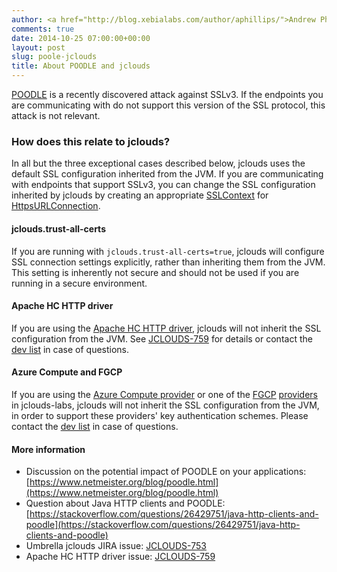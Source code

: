 ```yaml
---
author: <a href="http://blog.xebialabs.com/author/aphillips/">Andrew Phillips</a>
comments: true
date: 2014-10-25 07:00:00+00:00
layout: post
slug: poole-jclouds
title: About POODLE and jclouds
---
```


[POODLE](http://googleonlinesecurity.blogspot.com.au/2014/10/this-poodle-bites-exploiting-ssl-30.html) is a recently discovered attack against SSLv3. If the endpoints you are communicating with do not support this version of the SSL protocol, this attack is not relevant.

<!--more-->

### How does this relate to jclouds?

In all but the three exceptional cases described below, jclouds uses the default SSL configuration inherited from the JVM. If you are communicating with endpoints that support SSLv3, you can change the SSL configuration inherited by jclouds by creating an appropriate [SSLContext](http://docs.oracle.com/javase/7/docs/api/javax/net/ssl/SSLContext.html) for [HttpsURLConnection](http://docs.oracle.com/javase/7/docs/api/javax/net/ssl/HttpsURLConnection.html#setSSLSocketFactory\(javax.net.ssl.SSLSocketFactory\)).

#### jclouds.trust-all-certs

If you are running with `jclouds.trust-all-certs=true`, jclouds will configure SSL connection settings explicitly, rather than inheriting them from the JVM. This setting is inherently not secure and should not be used if you are running in a secure environment.

#### Apache HC HTTP driver

If you are using the [Apache HC HTTP driver](https://github.com/jclouds/jclouds/blob/master/drivers/apachehc/), jclouds will not inherit the SSL configuration from the JVM. See [JCLOUDS-759](https://issues.apache.org/jira/browse/JCLOUDS-759) for details or contact the [dev list](/community/) in case of questions.

#### Azure Compute and FGCP

If you are using the [Azure Compute provider](https://github.com/jclouds/jclouds-labs/tree/master/azurecompute) or one of the [FGCP](https://github.com/jclouds/jclouds-labs/tree/jclouds-labs-1.8.1/fgcp-de) [providers](https://github.com/jclouds/jclouds-labs/tree/jclouds-labs-1.8.1/fgcp-au) in jclouds-labs, jclouds will not inherit the SSL configuration from the JVM, in order to support these providers' key authentication schemes. Please contact the [dev list](/community/) in case of questions.

#### More information

* Discussion on the potential impact of POODLE on your applications: [https://www.netmeister.org/blog/poodle.html](https://www.netmeister.org/blog/poodle.html)
* Question about Java HTTP clients and POODLE: [https://stackoverflow.com/questions/26429751/java-http-clients-and-poodle](https://stackoverflow.com/questions/26429751/java-http-clients-and-poodle)
* Umbrella jclouds JIRA issue: [JCLOUDS-753](https://issues.apache.org/jira/browse/JCLOUDS-753)
* Apache HC HTTP driver issue: [JCLOUDS-759](https://issues.apache.org/jira/browse/JCLOUDS-759)
